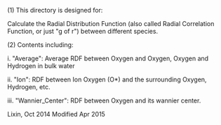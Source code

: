 (1) This directory is designed for:

Calculate the Radial Distribution Function (also called Radial Correlation Function, or just "g of r") between different species.

(2) Contents including:

i.   "Average":		Average RDF between Oxygen and Oxygen, Oxygen and Hydrogen in bulk water 

ii.  "Ion":		RDF between Ion Oxygen (O*) and the surrounding Oxygen, Hydrogen, etc.

iii. "Wannier_Center":	RDF between Oxygen and its wannier center.

Lixin, Oct 2014
Modified Apr 2015
